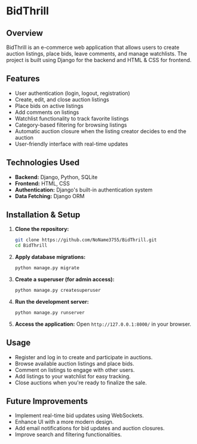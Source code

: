 # BidThrill

## Overview
BidThrill is an e-commerce web application that allows users to create auction listings, place bids, leave comments, and manage watchlists. The project is built using Django for the backend and HTML & CSS for frontend.

## Features
- User authentication (login, logout, registration)
- Create, edit, and close auction listings
- Place bids on active listings
- Add comments on listings
- Watchlist functionality to track favorite listings
- Category-based filtering for browsing listings
- Automatic auction closure when the listing creator decides to end the auction
- User-friendly interface with real-time updates

## Technologies Used
- **Backend:** Django, Python, SQLite
- **Frontend:** HTML, CSS
- **Authentication:** Django's built-in authentication system
- **Data Fetching:** Django ORM

## Installation & Setup
1. **Clone the repository:**
   ```sh
   git clone https://github.com/NoName3755/BidThrill.git
   cd BidThrill
   ```
2. **Apply database migrations:**
   ```sh
   python manage.py migrate
   ```
3. **Create a superuser (for admin access):**
   ```sh
   python manage.py createsuperuser
   ```
4. **Run the development server:**
   ```sh
   python manage.py runserver
   ```
5. **Access the application:**
   Open `http://127.0.0.1:8000/` in your browser.

## Usage
- Register and log in to create and participate in auctions.
- Browse available auction listings and place bids.
- Comment on listings to engage with other users.
- Add listings to your watchlist for easy tracking.
- Close auctions when you're ready to finalize the sale.

## Future Improvements
- Implement real-time bid updates using WebSockets.
- Enhance UI with a more modern design.
- Add email notifications for bid updates and auction closures.
- Improve search and filtering functionalities.
